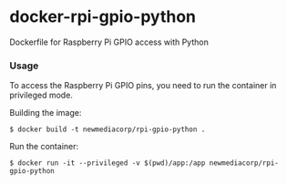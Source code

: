 # docker-rpi-gpio-python
Dockerfile for Raspberry Pi GPIO access with Python

### Usage

To access the Raspberry Pi GPIO pins, you need to run the container in privileged mode.

Building the image:

    $ docker build -t newmediacorp/rpi-gpio-python .
    
Run the container:

    $ docker run -it --privileged -v $(pwd)/app:/app newmediacorp/rpi-gpio-python